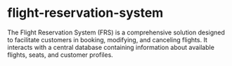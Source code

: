 # flight-reservation-system
The Flight Reservation System (FRS) is a comprehensive solution designed to facilitate customers in booking, modifying, and canceling flights. It interacts with a central database containing information about available flights, seats, and customer profiles. 
